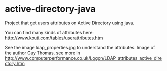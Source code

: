 # active-directory-java
Project that get users attributes on Active Directory using java.

You can find many kinds of attributes here: http://www.kouti.com/tables/userattributes.htm

See the image ldap_properties.jpg to understand the attributes. Image of the  author Guy Thomas, see more in http://www.computerperformance.co.uk/Logon/LDAP_attributes_active_directory.htm
